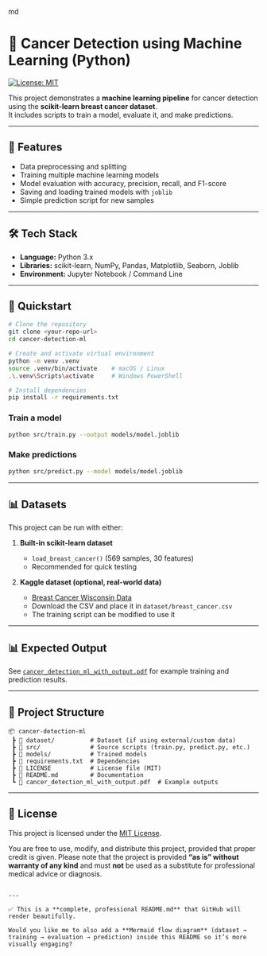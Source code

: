 
md
# 🧬 Cancer Detection using Machine Learning (Python)

[![License: MIT](https://img.shields.io/badge/License-MIT-yellow.svg)](LICENSE)

This project demonstrates a **machine learning pipeline** for cancer detection using the **scikit-learn breast cancer dataset**.  
It includes scripts to train a model, evaluate it, and make predictions.

---

## 📌 Features
- Data preprocessing and splitting  
- Training multiple machine learning models  
- Model evaluation with accuracy, precision, recall, and F1-score  
- Saving and loading trained models with `joblib`  
- Simple prediction script for new samples  

---

## 🛠️ Tech Stack
- **Language:** Python 3.x  
- **Libraries:** scikit-learn, NumPy, Pandas, Matplotlib, Seaborn, Joblib  
- **Environment:** Jupyter Notebook / Command Line  

---

## 🚀 Quickstart

```bash
# Clone the repository
git clone <your-repo-url>
cd cancer-detection-ml

# Create and activate virtual environment
python -m venv .venv
source .venv/bin/activate    # macOS / Linux
.\.venv\Scripts\activate     # Windows PowerShell

# Install dependencies
pip install -r requirements.txt
````

### Train a model

```bash
python src/train.py --output models/model.joblib
```

### Make predictions

```bash
python src/predict.py --model models/model.joblib
```

---

## 📊 Datasets

This project can be run with either:

1. **Built-in scikit-learn dataset**

   * `load_breast_cancer()` (569 samples, 30 features)
   * Recommended for quick testing

2. **Kaggle dataset (optional, real-world data)**

   * [Breast Cancer Wisconsin Data](https://www.kaggle.com/datasets/uciml/breast-cancer-wisconsin-data)
   * Download the CSV and place it in `dataset/breast_cancer.csv`
   * The training script can be modified to use it

---

## 📊 Expected Output

See [`cancer_detection_ml_with_output.pdf`](cancer_detection_ml_with_output.pdf) for example training and prediction results.

---

## 📂 Project Structure

```
📦 cancer-detection-ml
 ┣ 📂 dataset/          # Dataset (if using external/custom data)
 ┣ 📂 src/              # Source scripts (train.py, predict.py, etc.)
 ┣ 📂 models/           # Trained models
 ┣ 📜 requirements.txt  # Dependencies
 ┣ 📜 LICENSE           # License file (MIT)
 ┣ 📜 README.md         # Documentation
 ┗ 📜 cancer_detection_ml_with_output.pdf  # Example outputs
```

---

## 📜 License

This project is licensed under the [MIT License](LICENSE).

You are free to use, modify, and distribute this project, provided that proper credit is given.
Please note that the project is provided **“as is” without warranty of any kind** and must **not** be used as a substitute for professional medical advice or diagnosis.

```

---

✅ This is a **complete, professional README.md** that GitHub will render beautifully.  

Would you like me to also add a **Mermaid flow diagram** (dataset → training → evaluation → prediction) inside this README so it’s more visually engaging?
```





